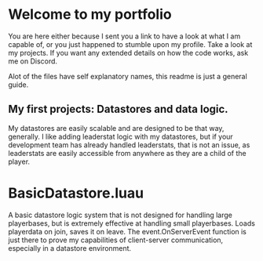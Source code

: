 # Welcome to my portfolio
You are here either because I sent you a link to have a look at what I am capable of, or you just happened to stumble upon my profile. Take a look at my projects. If you want any extended details on how the code works, ask me on Discord.

Alot of the files have self explanatory names, this readme is just a general guide.

## My first projects: Datastores and data logic.
My datastores are easily scalable and are designed to be that way, generally. I like adding leaderstat logic with my datastores, but if your development team has already handled leaderstats, that is not an issue, as leaderstats are easily accessible from anywhere as they are a child of the player.

# BasicDatastore.luau
A basic datastore logic system that is not designed for handling large playerbases, but is extremely effective at handling small playerbases. Loads playerdata on join, saves it on leave. The event.OnServerEvent function is just there to prove my capabilities of client-server communication, especially in a datastore environment.
